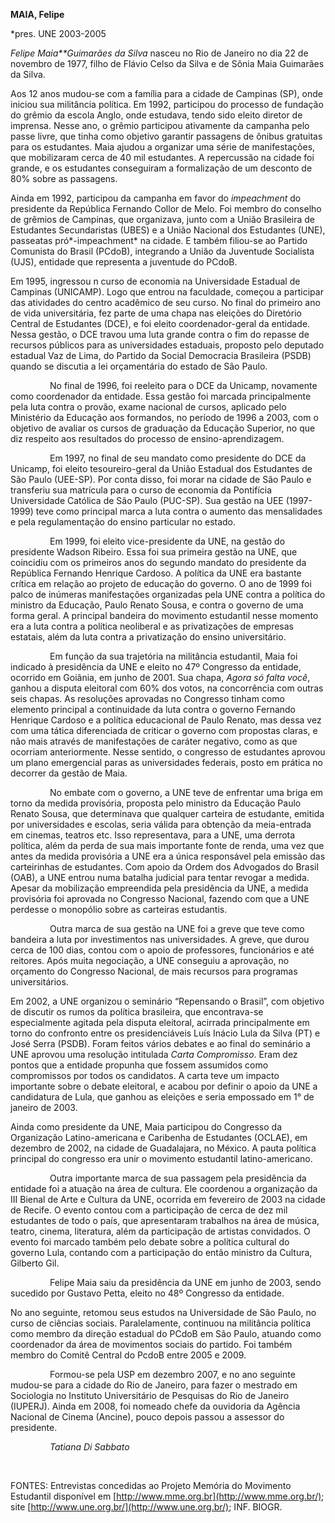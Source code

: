 **MAIA, Felipe**

\*pres. UNE 2003-2005

*Felipe Maia**Guimarães da Silva* nasceu no Rio de Janeiro no dia 22 de
novembro de 1977, filho de Flávio Celso da Silva e de Sônia Maia
Guimarães da Silva.

Aos 12 anos mudou-se com a família para a cidade de Campinas (SP), onde
iniciou sua militância política. Em 1992, participou do processo de
fundação do grêmio da escola Anglo, onde estudava, tendo sido eleito
diretor de imprensa. Nesse ano, o grêmio participou ativamente da
campanha pelo passe livre, que tinha como objetivo garantir passagens de
ônibus gratuitas para os estudantes. Maia ajudou a organizar uma série
de manifestações, que mobilizaram cerca de 40 mil estudantes. A
repercussão na cidade foi grande, e os estudantes conseguiram a
formalização de um desconto de 80% sobre as passagens.

Ainda em 1992, participou da campanha em favor do *impeachment* do
presidente da República Fernando Collor de Melo. Foi membro do conselho
de grêmios de Campinas, que organizava, junto com a União Brasileira de
Estudantes Secundaristas (UBES) e a União Nacional dos Estudantes (UNE),
passeatas pró*-impeachment* na cidade. E também filiou-se ao Partido
Comunista do Brasil (PCdoB), integrando a União da Juventude Socialista
(UJS), entidade que representa a juventude do PCdoB.

Em 1995, ingressou n curso de economia na Universidade Estadual de
Campinas (UNICAMP). Logo que entrou na faculdade, começou a participar
das atividades do centro acadêmico de seu curso. No final do primeiro
ano de vida universitária, fez parte de uma chapa nas eleições do
Diretório Central de Estudantes (DCE), e foi eleito coordenador-geral da
entidade. Nessa gestão, o DCE travou uma luta grande contra o fim do
repasse de recursos públicos para as universidades estaduais, proposto
pelo deputado estadual Vaz de Lima, do Partido da Social Democracia
Brasileira (PSDB) quando se discutia a lei orçamentária do estado de São
Paulo.

                No final de 1996, foi reeleito para o DCE da Unicamp,
novamente como coordenador da entidade. Essa gestão foi marcada
principalmente pela luta contra o provão, exame nacional de cursos,
aplicado pelo Ministério da Educação aos formandos, no período de 1996 a
2003, com o objetivo de avaliar os cursos de graduação da Educação
Superior, no que diz respeito aos resultados do processo de
ensino-aprendizagem.

                Em 1997, no final de seu mandato como presidente do DCE
da Unicamp, foi eleito tesoureiro-geral da União Estadual dos Estudantes
de São Paulo (UEE-SP). Por conta disso, foi morar na cidade de São Paulo
e transferiu sua matrícula para o curso de economia da Pontifícia
Universidade Católica de São Paulo (PUC-SP). Sua gestão na UEE
(1997-1999) teve como principal marca a luta contra o aumento das
mensalidades e pela regulamentação do ensino particular no estado.

                Em 1999, foi eleito vice-presidente da UNE, na gestão do
presidente Wadson Ribeiro. Essa foi sua primeira gestão na UNE, que
coincidiu com os primeiros anos do segundo mandato do presidente da
República Fernando Henrique Cardoso. A política da UNE era bastante
crítica em relação ao projeto de educação do governo. O ano de 1999 foi
palco de inúmeras manifestações organizadas pela UNE contra a política
do ministro da Educação, Paulo Renato Sousa, e contra o governo de uma
forma geral. A principal bandeira do movimento estudantil nesse momento
era a luta contra a política neoliberal e as privatizações de empresas
estatais, além da luta contra a privatização do ensino universitário.

                Em função da sua trajetória na militância estudantil,
Maia foi indicado à presidência da UNE e eleito no 47º Congresso da
entidade, ocorrido em Goiânia, em junho de 2001. Sua chapa, *Agora só
falta você*, ganhou a disputa eleitoral com 60% dos votos, na
concorrência com outras seis chapas. As resoluções aprovadas no
Congresso tinham como elemento principal a continuidade da luta contra o
governo Fernando Henrique Cardoso e a política educacional de Paulo
Renato, mas dessa vez com uma tática diferenciada de criticar o governo
com propostas claras, e não mais através de manifestações de caráter
negativo, como as que ocorriam anteriormente. Nesse sentido, o congresso
de estudantes aprovou um plano emergencial paras as universidades
federais, posto em prática no decorrer da gestão de Maia.

                No embate com o governo, a UNE teve de enfrentar uma
briga em torno da medida provisória, proposta pelo ministro da Educação
Paulo Renato Sousa, que determinava que qualquer carteira de estudante,
emitida por universidades e escolas, seria válida para obtenção da
meia-entrada em cinemas, teatros etc. Isso representava, para a UNE, uma
derrota política, além da perda de sua mais importante fonte de renda,
uma vez que antes da medida provisória a UNE era a única responsável
pela emissão das carteirinhas de estudantes. Com apoio da Ordem dos
Advogados do Brasil (OAB), a UNE entrou numa batalha judicial para
tentar revogar a medida. Apesar da mobilização empreendida pela
presidência da UNE, a medida provisória foi aprovada no Congresso
Nacional, fazendo com que a UNE perdesse o monopólio sobre as carteiras
estudantis.

                Outra marca de sua gestão na UNE foi a greve que teve
como bandeira a luta por investimentos nas universidades. A greve, que
durou cerca de 100 dias, contou com o apoio de professores, funcionários
e até reitores. Após muita negociação, a UNE conseguiu a aprovação, no
orçamento do Congresso Nacional, de mais recursos para programas
universitários.

Em 2002, a UNE organizou o seminário “Repensando o Brasil”, com objetivo
de discutir os rumos da política brasileira, que encontrava-se
especialmente agitada pela disputa eleitoral, acirrada principalmente em
torno do confronto entre os presidenciáveis Luís Inácio Lula da Silva
(PT) e José Serra (PSDB). Foram feitos vários debates e ao final do
seminário a UNE aprovou uma resolução intitulada *Carta Compromisso*.
Eram dez pontos que a entidade propunha que fossem assumidos como
compromissos por todos os candidatos. A carta teve um impacto importante
sobre o debate eleitoral, e acabou por definir o apoio da UNE a
candidatura de Lula, que ganhou as eleições e seria empossado em 1° de
janeiro de 2003.

Ainda como presidente da UNE, Maia participou do Congresso da
Organização Latino-americana e Caribenha de Estudantes (OCLAE), em
dezembro de 2002, na cidade de Guadalajara, no México. A pauta política
principal do congresso era unir o movimento estudantil latino-americano.

                Outra importante marca de sua passagem pela presidência
da entidade foi a atuação na área de cultura. Ele coordenou a
organização da III Bienal de Arte e Cultura da UNE, ocorrida em
fevereiro de 2003 na cidade de Recife. O evento contou com a
participação de cerca de dez mil estudantes de todo o país, que
apresentaram trabalhos na área de música, teatro, cinema, literatura,
além da participação de artistas convidados. O evento foi marcado também
pelo debate sobre a política cultural do governo Lula, contando com a
participação do então ministro da Cultura, Gilberto Gil.

                Felipe Maia saiu da presidência da UNE em junho de 2003,
sendo sucedido por Gustavo Petta, eleito no 48º Congresso da entidade.

No ano seguinte, retomou seus estudos na Universidade de São Paulo, no
curso de ciências sociais. Paralelamente, continuou na militância
política como membro da direção estadual do PCdoB em São Paulo, atuando
como coordenador da área de movimentos sociais do partido. Foi também
membro do Comitê Central do PcdoB entre 2005 e 2009.

                Formou-se pela USP em dezembro 2007, e no ano seguinte
mudou-se para a cidade do Rio de Janeiro, para fazer o mestrado em
Sociologia no Instituto Universitário de Pesquisas do Rio de Janeiro
(IUPERJ). Ainda em 2008, foi nomeado chefe da ouvidoria da Agência
Nacional de Cinema (Ancine), pouco depois passou a assessor do
presidente.

                *Tatiana Di Sabbato*

               

FONTES: Entrevistas concedidas ao Projeto Memória do Movimento
Estudantil disponível em
[http://www.mme.org.br](http://www.mme.org.br/); site
[http://www.une.org.br/](http://www.une.org.br/); INF. BIOGR.
